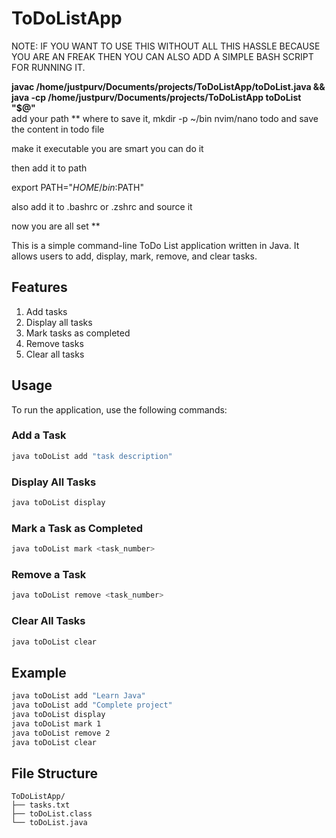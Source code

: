 # ToDoListApp
NOTE: IF YOU WANT TO USE THIS WITHOUT ALL THIS HASSLE BECAUSE YOU ARE AN FREAK THEN YOU CAN ALSO ADD A SIMPLE BASH SCRIPT FOR RUNNING IT.

**javac /home/justpurv/Documents/projects/ToDoListApp/toDoList.java && \
java -cp /home/justpurv/Documents/projects/ToDoListApp toDoList "$@"**  
add your path
**
where to save it,
mkdir -p ~/bin
nvim/nano todo
and save the content in todo file

make it executable you are smart you can do it

then add it to path

export PATH="$HOME/bin:$PATH"

also add it to .bashrc or .zshrc 
and source it 

now you are all set
**

This is a simple command-line ToDo List application written in Java. It allows users to add, display, mark, remove, and clear tasks.

## Features

1. Add tasks
2. Display all tasks
3. Mark tasks as completed
4. Remove tasks
5. Clear all tasks

## Usage

To run the application, use the following commands:

### Add a Task

```sh
java toDoList add "task description"
```

### Display All Tasks

```sh
java toDoList display
```

### Mark a Task as Completed

```sh
java toDoList mark <task_number>
```

### Remove a Task

```sh
java toDoList remove <task_number>
```

### Clear All Tasks

```sh
java toDoList clear
```

## Example

```sh
java toDoList add "Learn Java"
java toDoList add "Complete project"
java toDoList display
java toDoList mark 1
java toDoList remove 2
java toDoList clear
```

## File Structure

```
ToDoListApp/
├── tasks.txt
├── toDoList.class
└── toDoList.java
```
